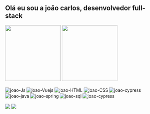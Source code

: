 ## Olá eu sou a joão carlos, desenvolvedor full-stack
<div align="start">
  <img height="180em" src="https://github-readme-stats.vercel.app/api?username=joao-belmiro&show_icons=true&theme=dark&include_all_commits=true&count_private=true"/>
  <img height="180em" src="https://github-readme-stats.vercel.app/api/top-langs/?username=joao-belmiro&layout=compact&langs_count=8&theme=dark"/>
</div>
<div style="display: inline_block;text-decoration:none;"><br>
  <img align="center" alt="joao-Js"   src="https://img.shields.io/badge/JavaScript-F7DF1E?style=for-the-badge&logo=javascript&logoColor=black"/>
  <img align="center" alt="joao-Vuejs" src="https://img.shields.io/badge/Vue.js-35495E?style=for-the-badge&logo=vue.js&logoColor=4FC08D"/>
  <img align="center" alt="joao-HTML"  src="https://img.shields.io/badge/HTML5-E34F26?style=for-the-badge&logo=html5&logoColor=white"/>
  <img align="center" alt="joao-CSS"  src="https://img.shields.io/badge/CSS3-1572B6?style=for-the-badge&logo=css3&logoColor=white"/>
  <img align="center" alt="joao-cypress"  src="https://img.shields.io/badge/sass-00000F?style=for-the-badge&logo=sass&logoColor=pink"/>
  <img align="center" alt="joao-java"  src="https://img.shields.io/badge/Java-ED8B00?style=for-the-badge&logo=java&logoColor=white"/>
  <img align="center" alt="joao-spring"  src="https://img.shields.io/badge/Spring-6DB33F?style=for-the-badge&logo=spring&logoColor=white"/>
  <img align="center" alt="joao-sql"  src="https://img.shields.io/badge/MySQL-00000F?style=for-the-badge&logo=mysql&logoColor=white"/>
  <img align="center" alt="joao-cypress"  src="https://img.shields.io/badge/cypress-00000F?style=for-the-badge&logo=cypress&logoColor=white"/>
</div>
  <br>
<div> 
  <a href="https://www.linkedin.com/in/jo%C3%A3o-gon%C3%A7alves-294300191/" style="text-decoration: none;" target="_blank"><img src="https://img.shields.io/badge/-LinkedIn-%230077B5?style=for-the-badge&logo=linkedin&logoColor=white"></a> 
  <a href="https://api.whatsapp.com/send?phone=5591983529700&text=" style="text-decoration: none;" target="_blank"><img src="https://img.shields.io/badge/WhatsApp-25D366?style=for-the-badge&logo=whatsapp&logoColor=white"></a> 
</div>

<!--
**joao-belmiro/joao-belmiro** is a ✨ _special_ ✨ repository because its `README.md` (this file) appears on your GitHub profile.

Here are some ideas to get you started:

- 🔭 I’m currently working on ...
- 🌱 I’m currently learning ...
- 👯 I’m looking to collaborate on ...
- 🤔 I’m looking for help with ...
- 💬 Ask me about ...
- 📫 How to reach me: ...
- 😄 Pronouns: ...
- ⚡ Fun fact: ...
-->
